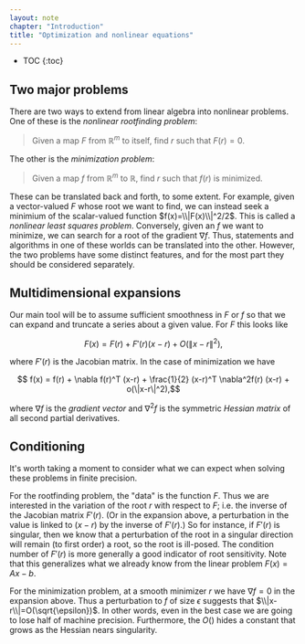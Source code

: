```yaml
---
layout: note
chapter: "Introduction"
title: "Optimization and nonlinear equations"
---
```

* TOC
{:toc}

## Two major problems

There are two ways to extend from linear algebra into nonlinear problems. One of these is the *nonlinear rootfinding problem*:

> Given a map ${F}$ from $\mathbb{R}^m$ to itself, find ${r}$ such that ${F}({r})={0}$. 

The other is the *minimization problem*:

> Given a map $f$ from $\mathbb{R}^m$ to $\mathbb{R}$, find ${r}$ such that $f(r)$ is minimized.

These can be translated back and forth, to some extent. For example, given a vector-valued $F$ whose root we want to find, we can instead seek a minimium of the scalar-valued function $f(x)=\\|F(x)\\|^2/2$. This is called a *nonlinear least squares problem*. Conversely, given an $f$ we want to minimize, we can search for a root of the gradient $\nabla f$. Thus, statements and algorithms in one of these worlds can be translated into the other. However, the two problems have some distinct features, and for the most part they should be considered separately. 

## Multidimensional expansions

Our main tool will be to assume sufficient smoothness in $F$ or $f$ so that we can expand and truncate a series about a given value. For $F$ this looks like

$$ F(x) = F(r) + F'(r)(x-r) + O(\|x-r\|^2),$$

where $F'(r)$ is the Jacobian matrix. In the case of minimization we have 

$$ f(x) = f(r) + \nabla f(r)^T (x-r) + \frac{1}{2} (x-r)^T \nabla^2f(r) (x-r) + o(\|x-r\|^2),$$

where $\nabla f$ is the *gradient vector* and $\nabla^2f$ is the symmetric *Hessian matrix* of all second partial derivatives. 

## Conditioning

It's worth taking a moment to consider what we can expect when solving these problems in finite precision. 

For the rootfinding problem, the "data" is the function $F$. Thus we are interested in the variation of the root $r$ with respect to $F$; i.e. the inverse of the Jacobian matrix $F'(r)$. (Or in the expansion above, a perturbation in the value is linked to $(x-r)$ by the inverse of $F'(r)$.) So for instance, if $F'(r)$ is singular, then we know that a perturbation of the root in a singular direction will remain (to first order) a root, so the root is ill-posed. The condition number of $F'(r)$ is more generally a good indicator of root sensitivity. Note that this generalizes what we already know from the linear problem $F(x)=Ax-b$.

For the minimization problem, at a smooth minimizer $r$ we have $\nabla f=0$ in the expansion above. Thus a perturbation to $f$ of size $\epsilon$ suggests that $\\|x-r\\|=O(\sqrt{\epsilon})$. In other words, even in the best case we are going to lose half of machine precision. Furthermore, the $O()$ hides a constant that grows as the Hessian nears singularity. 